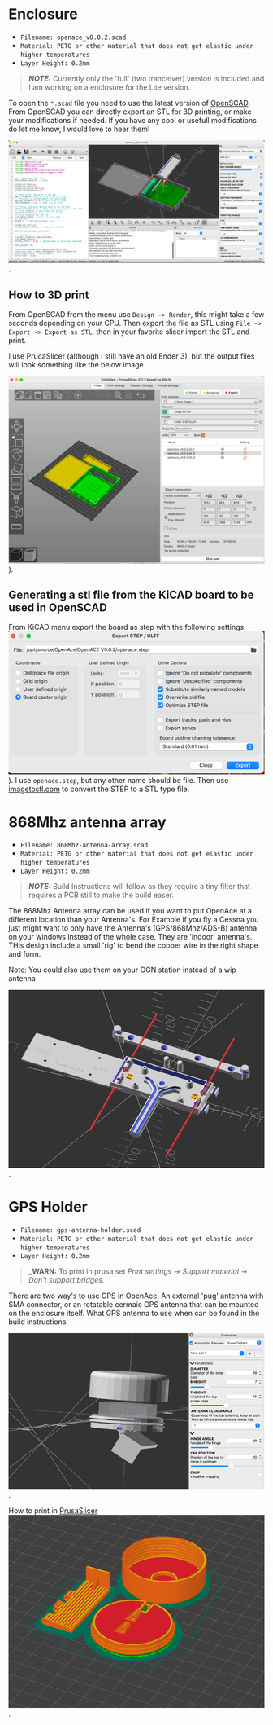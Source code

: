 
# Enclosure

* `Filename: openace_v0.0.2.scad`
* `Material: PETG or other material that does not get elastic under higher temperatures`
* `Layer Height: 0.2mm`



> **_NOTE:_**
> Currently only the 'full' (two tranceiver) version is included and I am working on a enclosure for the Lite version.

To open the `*.scad` file you need to use the latest version of [OpenSCAD](https://openscad.org). 
From OpenSCAD you can directly export an STL for 3D printing, or make your modifications if needed.
If you have any cool or usefull modifications do let me know, I would love to hear them!

![Pruca Slicer](../doc/img/openscad.png).

## How to 3D print

From OpenSCAD from the menu use `Design -> Render`, this might take a few seconds depending on your CPU.
Then export the file as STL using `File -> Export -> Export as STL`, then in your favorite slicer import the STL and print.

I use PrucaSlicer (although I still have an old Ender 3), but the output files will look something like the below image.

![Pruca Slicer](../doc/img/prusa-slicer.png)).

## Generating a stl file from the KiCAD board to be used in OpenSCAD

From KiCAD menu export the board as step with the following settings: ![KiCAD STEP to STL](../doc/img/kicad-step-stl.png)). 
I use `openace.step`, but any other name should be file.
Then use [imagetostl.com](https://imagetostl.com/convert/file/step/to/stl#convert) to convert the STEP to a STL type file.


# 868Mhz antenna array

* `Filename: 868Mhz-antenna-array.scad`
* `Material: PETG or other material that does not get elastic under higher temperatures`
* `Layer Height: 0.2mm`

> **_NOTE:_**
> Build Instructions will follow as they require a tiny filter that requires a PCB still to make the build easer.

The 868Mhz Antenna array can be used if you want to put OpenAce at a different location than your Antenna's. For Example if you fly a Cessna you just might want to only have the Antenna's (GPS/868Mhz/ADS-B) antenna on your windows instead of the whole case.
They are 'indoor' antenna's.
THis design include a small 'rig' to bend the copper wire in the right shape and form.

Note: You could also use them on your OGN station instead of a wip antenna

![868Mhz Antenna array](../doc/img/868mhz-antenna-openscad.png).


# GPS Holder

* `Filename: gps-antenna-holder.scad`
* `Material: PETG or other material that does not get elastic under higher temperatures`
* `Layer Height: 0.2mm`

> **_WARN:**
> To print in prusa set _Print settings → Support material → Don't support bridges._

There are two way's to use GPS in OpenAce. An external 'pug' antenna with SMA connector, or an rotatable cermaic GPS antenna that can be mounted on the enclosure itself.
What GPS antenna to use when can be found in the build instructions.

![Prusa Printing](../doc/img/gps-antenna-holder.png).

How to print in [PrusaSlicer](https://www.prusa3d.com/page/prusaslicer_424/)
![Prusa Printing](../doc/img/gpsantenna-prusa.png).

